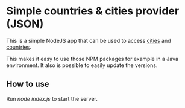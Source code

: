 # Simple countries & cities provider (JSON)

This is a simple NodeJS app that can be used to access
[cities](https://github.com/lutangar/cities.json) and
[countries](https://github.com/annexare/Countries).

This makes it easy to use those NPM packages for example in a Java environment. It also is
possible to easily update the versions.

## How to use
Run *node index.js* to start the server.
